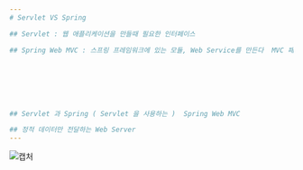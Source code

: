 ```yaml
--- 
# Servlet VS Spring

## Servlet : 웹 애플리케이션을 만들때 필요한 인터페이스 

## Spring Web MVC : 스프링 프레임워크에 있는 모듈, Web Service를 만든다  MVC 패턴을 사용해서 ( Model View Controller ) 







## Servlet 과 Spring ( Servlet 을 사용하는 )  Spring Web MVC

## 정적 데이터만 전달하는 Web Server
--- 
```

![캡처](https://user-images.githubusercontent.com/64052675/114804809-df522280-9ddc-11eb-9fd0-20318318c0a0.PNG)
